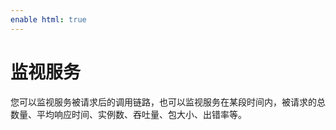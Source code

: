 ```yaml
---
enable html: true
---
```

# 监视服务

您可以监视服务被请求后的调用链路，也可以监视服务在某段时间内，被请求的总数量、平均响应时间、实例数、吞吐量、包大小、出错率等。



  